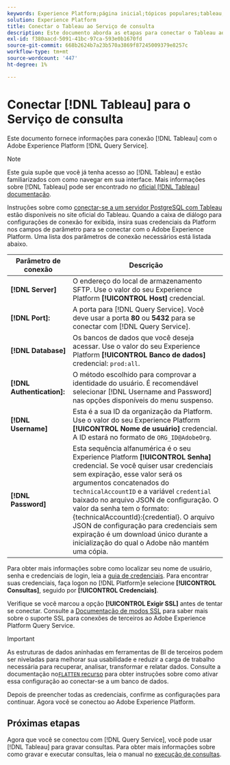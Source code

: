 ```yaml
---
keywords: Experience Platform;página inicial;tópicos populares;tableau;Tableau;serviço de consulta;serviço de consulta;conectar ao serviço de consulta;
solution: Experience Platform
title: Conectar o Tableau ao Serviço de consulta
description: Este documento aborda as etapas para conectar o Tableau ao Serviço de consulta da Adobe Experience Platform.
exl-id: f380aacd-5091-41bc-97ca-593e0b1670fd
source-git-commit: 668b2624b7a23b570a3869f87245009379e8257c
workflow-type: tm+mt
source-wordcount: '447'
ht-degree: 1%

---
```


# Conectar [!DNL Tableau] para o Serviço de consulta

Este documento fornece informações para conexão [!DNL Tableau] com o Adobe Experience Platform [!DNL Query Service].

>[!NOTE]
>
> Este guia supõe que você já tenha acesso ao [!DNL Tableau] e estão familiarizados com como navegar em sua interface. Mais informações sobre [!DNL Tableau] pode ser encontrado no [oficial [!DNL Tableau] documentação](https://help.tableau.com/current/pro/desktop/en-us/default.htm).

Instruções sobre como [conectar-se a um servidor PostgreSQL com Tableau](https://help.tableau.com/current/pro/desktop/en-us/examples_postgresql.htm) estão disponíveis no site oficial do Tableau. Quando a caixa de diálogo para configurações de conexão for exibida, insira suas credenciais da Platform nos campos de parâmetro para se conectar com o Adobe Experience Platform. Uma lista dos parâmetros de conexão necessários está listada abaixo.

| Parâmetro de conexão | Descrição |
|---|---|
| **[!DNL Server]** | O endereço do local de armazenamento SFTP. Use o valor do seu Experience Platform **[!UICONTROL Host]** credencial. |
| **[!DNL Port]:** | A porta para [!DNL Query Service]. Você deve usar a porta **80** ou **5432** para se conectar com [!DNL Query Service]. |
| **[!DNL Database]** | Os bancos de dados que você deseja acessar. Use o valor do seu Experience Platform **[!UICONTROL Banco de dados]** credencial: `prod:all`. |
| **[!DNL Authentication]:** | O método escolhido para comprovar a identidade do usuário. É recomendável selecionar [!DNL Username and Password] nas opções disponíveis do menu suspenso. |
| **[!DNL Username]** | Esta é a sua ID da organização da Platform. Use o valor do seu Experience Platform **[!UICONTROL Nome de usuário]** credencial. A ID estará no formato de `ORG_ID@AdobeOrg`. |
| **[!DNL Password]** | Esta sequência alfanumérica é o seu Experience Platform **[!UICONTROL Senha]** credencial. Se você quiser usar credenciais sem expiração, esse valor será os argumentos concatenados do `technicalAccountID` e a variável `credential` baixado no arquivo JSON de configuração. O valor da senha tem o formato: {technicalAccountId}:{credential}. O arquivo JSON de configuração para credenciais sem expiração é um download único durante a inicialização do qual o Adobe não mantém uma cópia. |

Para obter mais informações sobre como localizar seu nome de usuário, senha e credenciais de login, leia a [guia de credenciais](../ui/credentials.md). Para encontrar suas credenciais, faça logon no [!DNL Platform]e selecione **[!UICONTROL Consultas]**, seguido por **[!UICONTROL Credenciais]**.

Verifique se você marcou a opção **[!UICONTROL Exigir SSL]** antes de tentar se conectar. Consulte a [Documentação de modos SSL](./ssl-modes.md) para saber mais sobre o suporte SSL para conexões de terceiros ao Adobe Experience Platform Query Service.

>[!IMPORTANT]
>
>As estruturas de dados aninhadas em ferramentas de BI de terceiros podem ser niveladas para melhorar sua usabilidade e reduzir a carga de trabalho necessária para recuperar, analisar, transformar e relatar dados. Consulte a documentação no[`FLATTEN` recurso](../essential-concepts/flatten-nested-data.md) para obter instruções sobre como ativar essa configuração ao conectar-se a um banco de dados.

Depois de preencher todas as credenciais, confirme as configurações para continuar. Agora você se conectou ao Adobe Experience Platform.

## Próximas etapas

Agora que você se conectou com [!DNL Query Service], você pode usar [!DNL Tableau] para gravar consultas. Para obter mais informações sobre como gravar e executar consultas, leia o manual no [execução de consultas](../best-practices/writing-queries.md).
